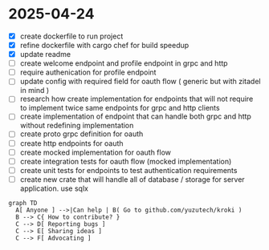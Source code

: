 # 2025-04-24

- [x] create dockerfile to run project
- [x] refine dockerfile with cargo chef for build speedup  
- [x] update readme
- [ ] create welcome endpoint and profile endpoint in grpc and http
- [ ] require authenication for profile endpoint
- [ ] update config with required field for oauth flow ( generic but with zitadel in mind )
- [ ] research how create implementation for endpoints that will not require to implement twice same endpoints for grpc and http clients
- [ ] create implementation of endpoint that can handle both grpc and http without redefining implementation
- [ ] create proto grpc definition for oauth 
- [ ] create http endpoints for oauth
- [ ] create mocked implementation for oauth flow
- [ ] create integration tests for oauth flow (mocked implementation)
- [ ] create unit tests for endpoints to test authentication requirements
- [ ] create new crate that will handle all of database / storage for server application. use sqlx

```kroki-mermaid
graph TD
  A[ Anyone ] -->|Can help | B( Go to github.com/yuzutech/kroki )
  B --> C{ How to contribute? }
  C --> D[ Reporting bugs ]
  C --> E[ Sharing ideas ]
  C --> F[ Advocating ]
```
